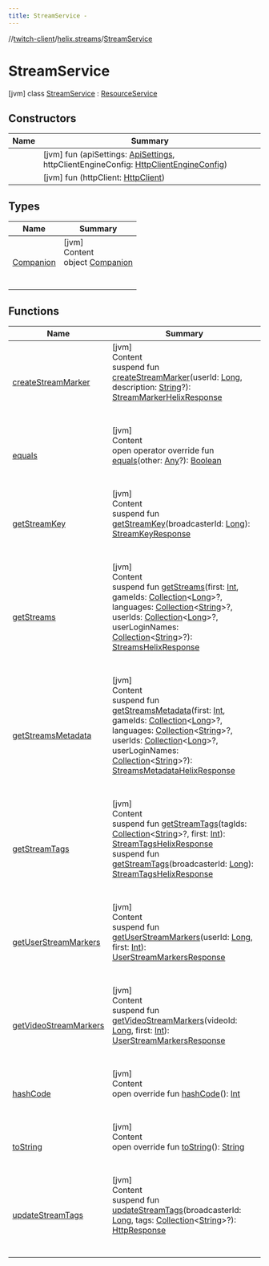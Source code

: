 ```yaml
---
title: StreamService -
---
```

//[twitch-client](../../index.md)/[helix.streams](../index.md)/[StreamService](index.md)



# StreamService  
 [jvm] class [StreamService](index.md) : [ResourceService](../../helix.http/-resource-service/index.md)   


## Constructors  
  
|  Name|  Summary| 
|---|---|
| [<init>](-init-.md)|  [jvm] fun [<init>](-init-.md)(apiSettings: [ApiSettings](../../helix.http.credentials/-api-settings/index.md), httpClientEngineConfig: [HttpClientEngineConfig]())   <br>
| [<init>](-init-.md)|  [jvm] fun [<init>](-init-.md)(httpClient: [HttpClient]())   <br>


## Types  
  
|  Name|  Summary| 
|---|---|
| [Companion](-companion/index.md)| [jvm]  <br>Content  <br>object [Companion](-companion/index.md)  <br><br><br>


## Functions  
  
|  Name|  Summary| 
|---|---|
| [createStreamMarker](create-stream-marker.md)| [jvm]  <br>Content  <br>suspend fun [createStreamMarker](create-stream-marker.md)(userId: [Long](https://kotlinlang.org/api/latest/jvm/stdlib/kotlin/-long/index.html), description: [String](https://kotlinlang.org/api/latest/jvm/stdlib/kotlin/-string/index.html)?): [StreamMarkerHelixResponse](../../helix.streams.markers/-stream-marker-helix-response/index.md)  <br><br><br>
| [equals](https://kotlinlang.org/api/latest/jvm/stdlib/kotlin/-any/equals.html)| [jvm]  <br>Content  <br>open operator override fun [equals](https://kotlinlang.org/api/latest/jvm/stdlib/kotlin/-any/equals.html)(other: [Any](https://kotlinlang.org/api/latest/jvm/stdlib/kotlin/-any/index.html)?): [Boolean](https://kotlinlang.org/api/latest/jvm/stdlib/kotlin/-boolean/index.html)  <br><br><br>
| [getStreamKey](get-stream-key.md)| [jvm]  <br>Content  <br>suspend fun [getStreamKey](get-stream-key.md)(broadcasterId: [Long](https://kotlinlang.org/api/latest/jvm/stdlib/kotlin/-long/index.html)): [StreamKeyResponse](../-stream-key-response/index.md)  <br><br><br>
| [getStreams](get-streams.md)| [jvm]  <br>Content  <br>suspend fun [getStreams](get-streams.md)(first: [Int](https://kotlinlang.org/api/latest/jvm/stdlib/kotlin/-int/index.html), gameIds: [Collection](https://kotlinlang.org/api/latest/jvm/stdlib/kotlin.collections/-collection/index.html)<[Long](https://kotlinlang.org/api/latest/jvm/stdlib/kotlin/-long/index.html)>?, languages: [Collection](https://kotlinlang.org/api/latest/jvm/stdlib/kotlin.collections/-collection/index.html)<[String](https://kotlinlang.org/api/latest/jvm/stdlib/kotlin/-string/index.html)>?, userIds: [Collection](https://kotlinlang.org/api/latest/jvm/stdlib/kotlin.collections/-collection/index.html)<[Long](https://kotlinlang.org/api/latest/jvm/stdlib/kotlin/-long/index.html)>?, userLoginNames: [Collection](https://kotlinlang.org/api/latest/jvm/stdlib/kotlin.collections/-collection/index.html)<[String](https://kotlinlang.org/api/latest/jvm/stdlib/kotlin/-string/index.html)>?): [StreamsHelixResponse](../-streams-helix-response/index.md)  <br><br><br>
| [getStreamsMetadata](get-streams-metadata.md)| [jvm]  <br>Content  <br>suspend fun [getStreamsMetadata](get-streams-metadata.md)(first: [Int](https://kotlinlang.org/api/latest/jvm/stdlib/kotlin/-int/index.html), gameIds: [Collection](https://kotlinlang.org/api/latest/jvm/stdlib/kotlin.collections/-collection/index.html)<[Long](https://kotlinlang.org/api/latest/jvm/stdlib/kotlin/-long/index.html)>?, languages: [Collection](https://kotlinlang.org/api/latest/jvm/stdlib/kotlin.collections/-collection/index.html)<[String](https://kotlinlang.org/api/latest/jvm/stdlib/kotlin/-string/index.html)>?, userIds: [Collection](https://kotlinlang.org/api/latest/jvm/stdlib/kotlin.collections/-collection/index.html)<[Long](https://kotlinlang.org/api/latest/jvm/stdlib/kotlin/-long/index.html)>?, userLoginNames: [Collection](https://kotlinlang.org/api/latest/jvm/stdlib/kotlin.collections/-collection/index.html)<[String](https://kotlinlang.org/api/latest/jvm/stdlib/kotlin/-string/index.html)>?): [StreamsMetadataHelixResponse](../../helix.streams.metadata/-streams-metadata-helix-response/index.md)  <br><br><br>
| [getStreamTags](get-stream-tags.md)| [jvm]  <br>Content  <br>suspend fun [getStreamTags](get-stream-tags.md)(tagIds: [Collection](https://kotlinlang.org/api/latest/jvm/stdlib/kotlin.collections/-collection/index.html)<[String](https://kotlinlang.org/api/latest/jvm/stdlib/kotlin/-string/index.html)>?, first: [Int](https://kotlinlang.org/api/latest/jvm/stdlib/kotlin/-int/index.html)): [StreamTagsHelixResponse](../../helix.streams.tags/-stream-tags-helix-response/index.md)  <br>suspend fun [getStreamTags](get-stream-tags.md)(broadcasterId: [Long](https://kotlinlang.org/api/latest/jvm/stdlib/kotlin/-long/index.html)): [StreamTagsHelixResponse](../../helix.streams.tags/-stream-tags-helix-response/index.md)  <br><br><br>
| [getUserStreamMarkers](get-user-stream-markers.md)| [jvm]  <br>Content  <br>suspend fun [getUserStreamMarkers](get-user-stream-markers.md)(userId: [Long](https://kotlinlang.org/api/latest/jvm/stdlib/kotlin/-long/index.html), first: [Int](https://kotlinlang.org/api/latest/jvm/stdlib/kotlin/-int/index.html)): [UserStreamMarkersResponse](../../helix.streams.markers/-user-stream-markers-response/index.md)  <br><br><br>
| [getVideoStreamMarkers](get-video-stream-markers.md)| [jvm]  <br>Content  <br>suspend fun [getVideoStreamMarkers](get-video-stream-markers.md)(videoId: [Long](https://kotlinlang.org/api/latest/jvm/stdlib/kotlin/-long/index.html), first: [Int](https://kotlinlang.org/api/latest/jvm/stdlib/kotlin/-int/index.html)): [UserStreamMarkersResponse](../../helix.streams.markers/-user-stream-markers-response/index.md)  <br><br><br>
| [hashCode](https://kotlinlang.org/api/latest/jvm/stdlib/kotlin/-any/hash-code.html)| [jvm]  <br>Content  <br>open override fun [hashCode](https://kotlinlang.org/api/latest/jvm/stdlib/kotlin/-any/hash-code.html)(): [Int](https://kotlinlang.org/api/latest/jvm/stdlib/kotlin/-int/index.html)  <br><br><br>
| [toString](https://kotlinlang.org/api/latest/jvm/stdlib/kotlin/-any/to-string.html)| [jvm]  <br>Content  <br>open override fun [toString](https://kotlinlang.org/api/latest/jvm/stdlib/kotlin/-any/to-string.html)(): [String](https://kotlinlang.org/api/latest/jvm/stdlib/kotlin/-string/index.html)  <br><br><br>
| [updateStreamTags](update-stream-tags.md)| [jvm]  <br>Content  <br>suspend fun [updateStreamTags](update-stream-tags.md)(broadcasterId: [Long](https://kotlinlang.org/api/latest/jvm/stdlib/kotlin/-long/index.html), tags: [Collection](https://kotlinlang.org/api/latest/jvm/stdlib/kotlin.collections/-collection/index.html)<[String](https://kotlinlang.org/api/latest/jvm/stdlib/kotlin/-string/index.html)>?): [HttpResponse]()  <br><br><br>

